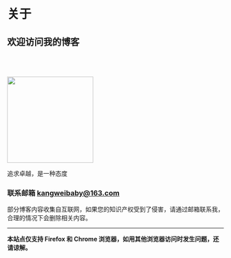# 关于

## 欢迎访问我的博客

[annotation]: <id> (a671d7a3-0cc4-431d-bcd2-1448e573fa5b)
[annotation]: <status> (protect)

<img class="ui centered image circular" style="width: 200px; height: 200px; margin-top: 50px;" 
 src="http://blog.ccyg.studio/static/images/favicon.jpg">
<div class="ui centered header">追求卓越，是一种态度</div>

### 联系邮箱 **<kangweibaby@163.com>**

部分博客内容收集自互联网，如果您的知识产权受到了侵害，请通过邮箱联系我，合理的情况下会删除相关内容。

---

**本站点仅支持 Firefox 和 Chrome 浏览器，如用其他浏览器访问时发生问题，还请谅解。**
